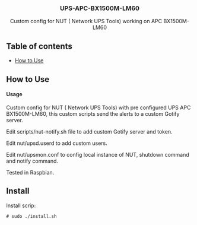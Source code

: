 <h3 align="center">UPS-APC-BX1500M-LM60</h3>
<p align="center">Custom config for NUT (
Network UPS Tools) working on APC BX1500M-LM60</p>

## Table of contents

* [How to Use](#how-to-use)

## <a name="how-to-use">How to Use

#### Usage

Custom config for NUT (
Network UPS Tools) with pre configured UPS APC BX1500M-LM60, this custom scripts send the alerts to a custom Gotify server.

Edit scripts/nut-notify.sh file to add custom Gotify server and token.

Edit nut/upsd.userd to add custom users.

Edit nut/upsmon.conf to config local instance of NUT, shutdown command and notify command.

Tested in Raspbian.

## Install

Install scrip:

```
# sudo ./install.sh
```
